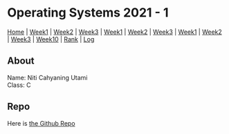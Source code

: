 # Operating Systems 2021 - 1

[Home]() | [Week1](w01) | [Week2](w02) | [Week3](w03) | 
[Week1](w04) | [Week2](w05) | [Week3](w06) | 
[Week1](w07) | [Week2](w08) | [Week3](w09) | 
[Week10](w10) | [Rank]() | [Log](TXT/mylog.txt)

## About
Name: Niti Cahyaning Utami  
Class: C  

## Repo
Here is [the Github Repo](https://github.com/ni-tami/os211)